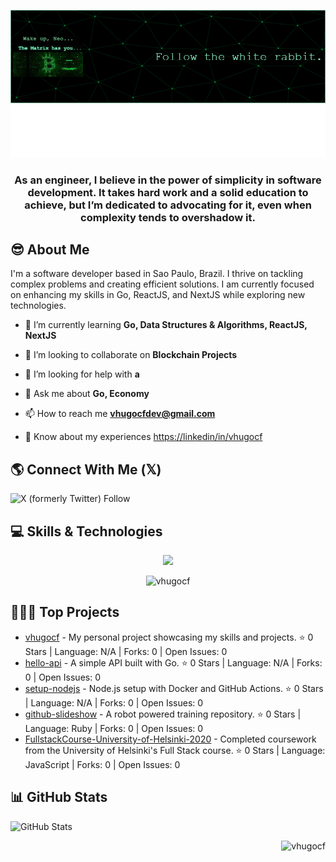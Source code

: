 
![Header](./github-header-image.png)
![Image alt text](./hello.svg)

<h3 align="center">As an engineer, I believe in the power of simplicity in software development. It takes hard work and a solid education to achieve, but I’m dedicated to advocating for it, even when complexity tends to overshadow it.</h3>

## 😎 About Me

I'm a software developer based in Sao Paulo, Brazil. I thrive on tackling complex problems and creating efficient solutions. I am currently focused on enhancing my skills in Go, ReactJS, and NextJS while exploring new technologies.
- 🌱 I’m currently learning **Go, Data Structures & Algorithms, ReactJS, NextJS**

- 👯 I’m looking to collaborate on **Blockchain Projects**

- 🤝 I’m looking for help with **a**

- 💬 Ask me about **Go, Economy**

- 📫 How to reach me **vhugocfdev@gmail.com**

- 📄 Know about my experiences [https://linkedin/in/vhugocf](https://linkedin/in/vhugocf)

## 🌎 Connect With Me (𝕏)

![X (formerly Twitter) Follow](https://img.shields.io/twitter/follow/vhugocf)


## 💻 Skills & Technologies

<p align="center">
  <a href="https://skillicons.dev">
    <img src="https://skillicons.dev/icons?i=go,react,next,nodejs,typescript,bash,docker,linux,git,postgresql,mongodb" />
  </a>
</p>

<p align="center"><img src="https://github-readme-stats.vercel.app/api/top-langs?username=vhugocf&show_icons=true&locale=en&layout=compact" alt="vhugocf" /></p>

## 👨🏻‍💻 Top Projects

- [vhugocf](https://github.com/vhugocf/vhugocf) - My personal project showcasing my skills and projects. ⭐ 0 Stars | Language: N/A | Forks: 0 | Open Issues: 0
- [hello-api](https://github.com/vhugocf/hello-api) - A simple API built with Go. ⭐ 0 Stars | Language: N/A | Forks: 0 | Open Issues: 0
- [setup-nodejs](https://github.com/vhugocf/setup-nodejs) - Node.js setup with Docker and GitHub Actions. ⭐ 0 Stars | Language: N/A | Forks: 0 | Open Issues: 0
- [github-slideshow](https://github.com/vhugocf/github-slideshow) - A robot powered training repository. ⭐ 0 Stars | Language: Ruby | Forks: 0 | Open Issues: 0
- [FullstackCourse-University-of-Helsinki-2020](https://github.com/vhugocf/FullstackCourse-University-of-Helsinki-2020) - Completed coursework from the University of Helsinki's Full Stack course. ⭐ 0 Stars | Language: JavaScript | Forks: 0 | Open Issues: 0

## 📊 GitHub Stats

![GitHub Stats](https://github-readme-stats.vercel.app/api?username=vhugocf&show_icons=true&count_private=true&theme=radical)




<p align="right"> <img src="https://komarev.com/ghpvc/?username=vhugocf&label=Profile%20views&color=0e75b6&style=flat" alt="vhugocf" /> </p>

<!--
**vhugocf/vhugocf** is a ✨ _special_ ✨ repository because its `README.md` (this file) appears on your GitHub profile.
-->
